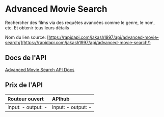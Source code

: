 # Advanced Movie Search

Rechercher des films via des requêtes avancées comme le genre, le nom, etc. Et obtenir tous leurs détails

Nom du lien source: [https://rapidapi.com/jakash1997/api/advanced-movie-search/](https://rapidapi.com/jakash1997/api/advanced-movie-search/)

## Docs de l'API

[Advanced Movie Search API Docs](../apis/fr/Advanced_Movie_Search.md)

## Prix de l'API

| Routeur ouvert | APIhub |
|:---|:---|
| input: - output: - | input: - output: - |
